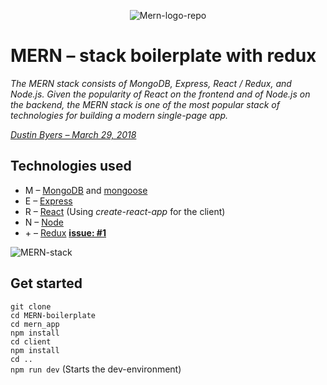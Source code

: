 <p align="center"> 
  <img src="https://i.ibb.co/T1B2pf5/Mern-logo-repo.png" alt="Mern-logo-repo">
</p>

# MERN – stack boilerplate with redux

*The MERN stack consists of MongoDB, Express, React / Redux, and Node.js. Given the popularity of React on the frontend and of Node.js on the backend, the MERN stack is one of the most popular stack of technologies for building a modern single-page app.*

*[Dustin Byers – March 29, 2018](https://alligator.io/react/mern-stack-intro/)*

## Technologies used
- M – [MongoDB](https://www.mongodb.com/) and [mongoose](https://mongoosejs.com/)
- E – [Express](https://expressjs.com/)
- R – [React](https://reactjs.org/) (Using *create-react-app* for the client)
- N – [Node](https://nodejs.org/en/)
- &plus; – [Redux](https://redux.js.org/) **[ issue: #1](https://github.com/JesperBry/MERN-boilerplate/issues/1)**

<p> 
  <img src="https://preview.ibb.co/iZQCC0/MERN-stack.png" alt="MERN-stack" border="0" />
</p>

## Get started
```git clone``` <br />
```cd MERN-boilerplate``` <br />
```cd mern_app``` <br />
```npm install``` <br />
```cd client``` <br />
```npm install``` <br />
```cd ..``` <br />
```npm run dev``` (Starts the dev-environment)
